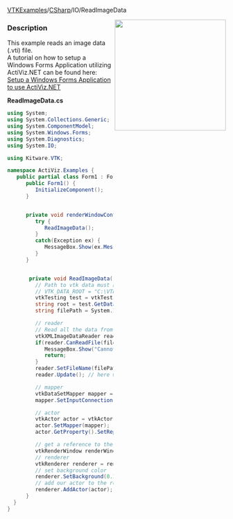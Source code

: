 [VTKExamples](Home)/[CSharp](CSharp)/IO/ReadImageData

<img align="right" src="https://github.com/lorensen/VTKExamples/raw/master/Testing/Baseline/IO/TestReadImageData.png" width="256" />

### Description
This example reads an image data (.vti) file.<br />
A tutorial on how to setup a Windows Forms Application utilizing ActiViz.NET can be found here: [Setup a Windows Forms Application to use ActiViz.NET](http://www.vtk.org/Wiki/VTK/CSharp/ActiViz.NET)

**ReadImageData.cs**
```csharp
using System;
using System.Collections.Generic;
using System.ComponentModel;
using System.Windows.Forms;
using System.Diagnostics;
using System.IO;

using Kitware.VTK;

namespace ActiViz.Examples {
   public partial class Form1 : Form {
      public Form1() {
         InitializeComponent();
      }


      private void renderWindowControl1_Load(object sender, EventArgs e) {
         try {
            ReadImageData();
         }
         catch(Exception ex) {
            MessageBox.Show(ex.Message, "Exception", MessageBoxButtons.OK);
         }
      }


       private void ReadImageData() {
         // Path to vtk data must be set as an environment variable
         // VTK_DATA_ROOT = "C:\VTK\vtkdata-5.8.0"
         vtkTesting test = vtkTesting.New();
         string root = test.GetDataRoot();
         string filePath = System.IO.Path.Combine(root, @"Data\vase_1comp.vti");

         // reader
         // Read all the data from the file
         vtkXMLImageDataReader reader = vtkXMLImageDataReader.New();
         if(reader.CanReadFile(filePath) == 0) {
            MessageBox.Show("Cannot read file \"" + filePath + "\"", "Error", MessageBoxButtons.OK);
            return;
         }
         reader.SetFileName(filePath);
         reader.Update(); // here we read the file actually

         // mapper
         vtkDataSetMapper mapper = vtkDataSetMapper.New();
         mapper.SetInputConnection(reader.GetOutputPort());

         // actor
         vtkActor actor = vtkActor.New();
         actor.SetMapper(mapper);
         actor.GetProperty().SetRepresentationToWireframe();

         // get a reference to the renderwindow of our renderWindowControl1
         vtkRenderWindow renderWindow = renderWindowControl1.RenderWindow;
         // renderer
         vtkRenderer renderer = renderWindow.GetRenderers().GetFirstRenderer();
         // set background color
         renderer.SetBackground(0.2, 0.3, 0.4);
         // add our actor to the renderer
         renderer.AddActor(actor);
      }
  }
}
```
